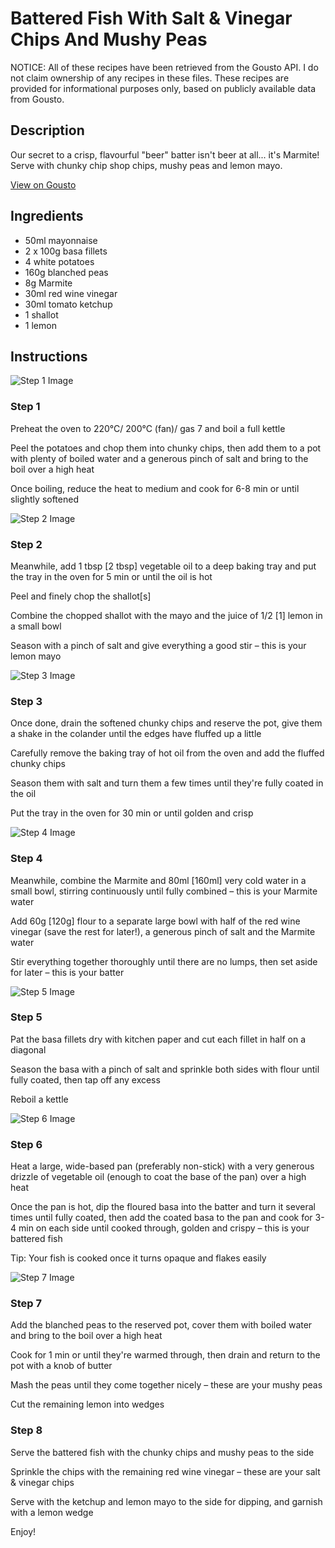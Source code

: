 # Battered Fish With Salt & Vinegar Chips And Mushy Peas

NOTICE: All of these recipes have been retrieved from the Gousto API. I do not claim ownership of any recipes in these files. These recipes are provided for informational purposes only, based on publicly available data from Gousto.

## Description

Our secret to a crisp, flavourful "beer" batter isn't beer at all... it's Marmite! Serve with chunky chip shop chips, mushy peas and lemon mayo. 

[View on Gousto](https://www.gousto.co.uk/recipes/cookbook/battered-fish-salt-vinegar-chips-mushy-peas)

## Ingredients

- 50ml mayonnaise 
- 2 x 100g basa fillets
- 4 white potatoes
- 160g blanched peas
- 8g Marmite 
- 30ml red wine vinegar 
- 30ml tomato ketchup 
- 1 shallot
- 1 lemon

## Instructions

![Step 1 Image](https://production-media.gousto.co.uk/cms/recipe-step-image/step-1-1617708271498-x200.jpg)

### Step 1

Preheat the oven to 220°C/ 200°C (fan)/ gas 7 and boil a full kettle

Peel the potatoes and chop them into chunky chips, then add them to a pot with plenty of boiled water and a generous pinch of salt and bring to the boil over a high heat

Once boiling, reduce the heat to medium and cook for 6-8 min or until slightly softened

![Step 2 Image](https://production-media.gousto.co.uk/cms/recipe-step-image/step-2-1617708285776-x200.jpg)

### Step 2

Meanwhile, add 1 tbsp<span class="text-danger"> [2 tbsp]</span> vegetable oil to a deep baking tray and put the tray in the oven for 5 min or until the oil is hot

Peel and finely chop the shallot<span class="text-danger">[s]</span>

Combine the chopped shallot with the mayo and the juice of 1/2<span class="text-danger"> [1]</span> lemon in a small bowl

Season with a pinch of salt and give everything a good stir – this is your lemon mayo

![Step 3 Image](https://production-media.gousto.co.uk/cms/recipe-step-image/step-3-1617708305798-x200.jpg)

### Step 3

Once done, drain the softened chunky chips and reserve the pot, give them a shake in the colander until the edges have fluffed up a little

Carefully remove the baking tray of hot oil from the oven and add the fluffed chunky chips

Season them with salt and turn them a few times until they're fully coated in the oil

Put the tray in the oven for 30 min or until golden and crisp

![Step 4 Image](https://production-media.gousto.co.uk/cms/recipe-step-image/step-4-1617708319476-x200.jpg)

### Step 4

Meanwhile, combine the Marmite and 80ml<span class="text-danger"> [160ml] </span>very cold water in a small bowl, stirring continuously until fully combined – this is your Marmite water

Add 60g <span class="text-danger">[120g] </span>flour to a separate large bowl with half of the red wine vinegar (save the rest for later!), a generous pinch of salt and the Marmite water

Stir everything together thoroughly until there are no lumps, then set aside for later – this is your batter

![Step 5 Image](https://production-media.gousto.co.uk/cms/recipe-step-image/step-5-1617708380397-x200.jpg)

### Step 5

Pat the basa fillets dry with kitchen paper and cut each fillet in half on a diagonal

Season the basa with a pinch of salt and sprinkle both sides with flour until fully coated, then tap off any excess

Reboil a kettle

![Step 6 Image](https://production-media.gousto.co.uk/cms/recipe-step-image/step-6-1617708399451-x200.jpg)

### Step 6

Heat a large, wide-based pan (preferably non-stick) with a very generous drizzle of vegetable oil (enough to coat the base of the pan) over a high heat

Once the pan is hot, dip the floured basa into the batter and turn it several times until fully coated, then add the coated basa to the pan and cook for 3-4 min on each side until cooked through, golden and crispy – this is your battered fish

Tip: Your fish is cooked once it turns opaque and flakes easily

![Step 7 Image](https://production-media.gousto.co.uk/cms/recipe-step-image/step-7-copy-1618326586921-x200.jpg)

### Step 7

Add the blanched peas to the reserved pot, cover them with boiled water and bring to the boil over a high heat

Cook for 1 min or until they're warmed through, then drain and return to the pot with a knob of butter

Mash the peas until they come together nicely – these are your mushy peas

Cut the remaining lemon into wedges

### Step 8

Serve the battered fish with the chunky chips and mushy peas to the side

Sprinkle the chips with the remaining red wine vinegar – these are your salt & vinegar chips

Serve with the ketchup and lemon mayo to the side for dipping, and garnish with a lemon wedge

Enjoy!

